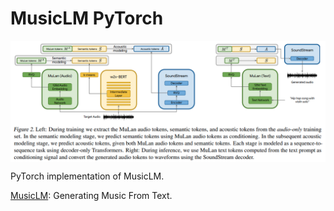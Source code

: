 # MusicLM PyTorch

<p align="center">
  <img src="MusicLM.png" alt="MusicLM" style="display:block; margin:auto; width:820px;" />
</p>

PyTorch implementation of MusicLM.

[MusicLM](https://arxiv.org/abs/2301.11325): Generating Music From Text.
